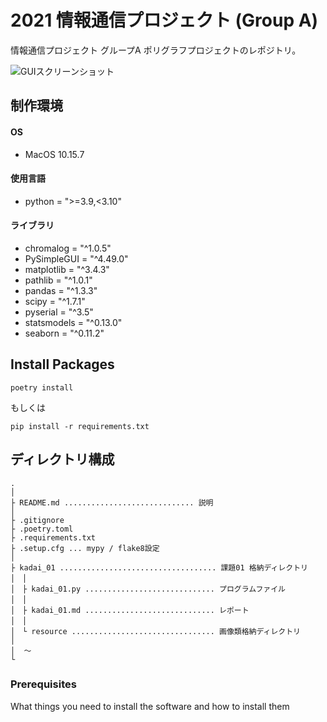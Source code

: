 # 2021 情報通信プロジェクト (Group A)

情報通信プロジェクト グループA ポリグラフプロジェクトのレポジトリ。

<img alt="GUIスクリーンショット" src="https://user-images.githubusercontent.com/2655028/136725715-44bbc6ae-ea1e-4e80-821c-a9c4fb136bf9.png">

## 制作環境

#### OS

* MacOS 10.15.7

#### 使用言語

* python = ">=3.9,<3.10"

#### ライブラリ

* chromalog = "^1.0.5"
* PySimpleGUI = "^4.49.0"
* matplotlib = "^3.4.3"
* pathlib = "^1.0.1"
* pandas = "^1.3.3"
* scipy = "^1.7.1"
* pyserial = "^3.5"
* statsmodels = "^0.13.0"
* seaborn = "^0.11.2"

## Install Packages

```
poetry install
```

もしくは

```
pip install -r requirements.txt
```

## ディレクトリ構成

```
.
│
├ README.md ............................. 説明
│
├ .gitignore
├ .poetry.toml
├ .requirements.txt
├ .setup.cfg ... mypy / flake8設定
│
├ kadai_01 ................................... 課題01 格納ディレクトリ
│　│
│　├ kadai_01.py ............................. プログラムファイル
│　│
│　├ kadai_01.md ............................. レポート
│　│
│　└ resource ................................ 画像類格納ディレクトリ
│
│  〜
└

```


### Prerequisites

What things you need to install the software and how to install them

